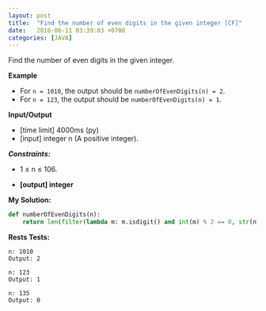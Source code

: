 ```yaml
---
layout: post
title:  "Find the number of even digits in the given integer [CF]"
date:   2016-06-11 03:39:03 +0700
categories: [JAVA]
---
```


Find the number of even digits in the given integer.

**Example**

* For `n = 1010`, the output should be `numberOfEvenDigits(n) = 2`.
* For `n = 123`, the output should be `numberOfEvenDigits(n) = 1`.

**Input/Output**

* [time limit] 4000ms (py)
* [input] integer n (A positive integer).

**_Constraints:_**

* 1 ≤ n ≤ 106.

* **[output] integer**

**My Solution:**

```python
def numberOfEvenDigits(n):
    return len(filter(lambda m: m.isdigit() and int(m) % 2 == 0, str(n)))
```

**Rests Tests:**

```
n: 1010
Output: 2

n: 123
Output: 1

n: 135
Output: 0
```
